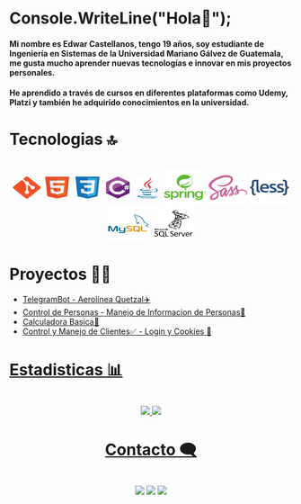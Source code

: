 
#  Console.WriteLine("Hola👋"); 
#### Mi nombre es Edwar Castellanos, tengo 19 años, soy estudiante de Ingeniería en Sistemas de la Universidad Mariano Gálvez de Guatemala, me gusta mucho aprender nuevas tecnologías e innovar en mis proyectos personales.

#### He aprendido a través de cursos en diferentes plataformas como Udemy, Platzi y también he adquirido conocimientos en la universidad.

# Tecnologias 🔝
 
  <div style="display: inline_block" align="center"><br>
    <img align="center" alt="Rafa-Csharp" height="40" width="50" src="https://github.com/devicons/devicon/blob/master/icons/git/git-original.svg">
  <img align="center" alt="Rafa-HTML" height="40" width="50" src="https://raw.githubusercontent.com/devicons/devicon/master/icons/html5/html5-original.svg">
  <img align="center" alt="Rafa-CSS" height="40" width="50" src="https://raw.githubusercontent.com/devicons/devicon/master/icons/css3/css3-original.svg">
  <img align="center" alt="Rafa-Csharp" height="40" width="50" src="https://raw.githubusercontent.com/devicons/devicon/master/icons/csharp/csharp-original.svg">
  <img align="center" alt="Rafa-Csharp" height="40" width="50" src="https://raw.githubusercontent.com/devicons/devicon/master/icons/java/java-original.svg">
    <img align="center" alt="Rafa-Csharp" height="65" width="75" src="https://github.com/devicons/devicon/blob/master/icons/spring/spring-original-wordmark.svg">
  <img align="center" alt="Rafa-Csharp" height="60" width="70" src="https://github.com/devicons/devicon/blob/master/icons/sass/sass-original.svg">
   <img align="center" alt="Rafa-Csharp" height="60" width="70" src="https://github.com/devicons/devicon/blob/master/icons/less/less-plain-wordmark.svg">
  <img align="center" alt="Rafa-Csharp" height="65" width="75" src="https://github.com/devicons/devicon/blob/master/icons/mysql/mysql-original-wordmark.svg">
  <img align="center" alt="Rafa-Csharp" height="65" width="75" src="https://github.com/devicons/devicon/blob/master/icons/microsoftsqlserver/microsoftsqlserver-plain-wordmark.svg">

  
</div>

# Proyectos 🧑‍💻
<ul>
  <li><a href="https://github.com/EdwarCastellanos5120/TelegramBot">TelegramBot - Aerolínea Quetzal✈️</li>
  <li><a href="https://github.com/EdwarCastellanos5120/ControlClientesSpring">Control de Personas - Manejo de Informacion de Personas📗</li>
    <li><a href="https://github.com/EdwarCastellanos5120/CalculadoraBasicJs">Calculadora Basica🧮</li>
      <li><a href="https://github.com/EdwarCastellanos5120/CONTROLCLIENTES_ASP.NET_6">Control y Manejo de Clientes✅ - Login y Cookies 🍪</li>
</ul>


# Estadisticas  📊 
<div style="display: block" align="center"><br>
  <a href="https://github.com/EdwarCastellanos5120">
    <img height="160em"  src="https://github-readme-stats.vercel.app/api?username=EdwarCastellanos5120&show_icons=true&theme=codeSTACKr&include_all_commits=true&count_private=true"/>
  <img height="160em" src="https://github-readme-stats.vercel.app/api/top-langs/?username=EdwarCastellanos5120&layout=langs_count=&langs_count=7&theme=codeSTACKr&count_private=true"/>
    

# Contacto 🗨
<div style="display: inline_block" align="center"><br>
<a href="https://www.instagram.com/edwar_castellanos18" target="_blank"><img src="https://img.shields.io/badge/-Instagram-%23E4405F?style=for-the-badge&logo=instagram&logoColor=white" target="_blank"></a>
<a href=https://www.linkedin.com/in/edwar-alejandro-castellanos-portillo-5a444a229/" target="_blank"><img src="https://img.shields.io/badge/-LinkedIn-%230077B5?style=for-the-badge&logo=linkedin&logoColor=white" target="_blank"></a>
<a href = "mailto:ecastellanosp1@miumg.edu.gt"><img src="https://img.shields.io/badge/-Gmail-%23333?style=for-the-badge&logo=gmail&logoColor=white" target="_blank"></a>

</div>
